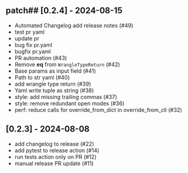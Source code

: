 
## patch## [0.2.4] - 2024-08-15

- Automated Changelog add release notes (#49)
- test pr yaml
- update pr
- bug fix pr.yaml
- bugfix pr.yaml
- PR automation (#43)
- Remove __eq__ from `WrangleTypeReturn` (#42)
- Base params as input field (#41)
- Path to str yaml (#40)
- add wrangle type return (#39)
- Yaml write tuple as string (#38)
- style: add missing trailing commas (#37)
- style: remove redundant open modes (#36)
- perf: reduce calls for override_from_dict in override_from_cli (#32)


## [0.2.3] - 2024-08-08

- add changelog to release (#22)
- add pytest to release action (#14)
- run tests action only on PR (#12)
- manual release PR update (#11)

